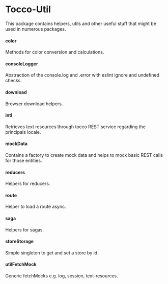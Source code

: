 # Tocco-Util
This package contains helpers, utils and other useful stuff that might be used in numerous packages.

#### color
Methods for color conversion and calculations.

#### consoleLogger
Abstraction of the console.log and .error with eslint ignore and undefined checks.

#### download
Browser download helpers.

#### intl
Retrieves text resources through tocco REST service regarding the principals locale.

#### mockData
Contains a factory to create mock data and helps to mock basic REST calls for those entities.

#### reducers
Helpers for reducers. 

#### route 
Helper to load a route async.

#### saga
Helpers for sagas. 

#### storeStorage
Simple singleton to get and set a store by id.

#### utilFetchMock
Generic fetchMocks e.g. log, session, text-resources.
